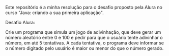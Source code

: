 Este repositório é a minha resolução para o desafio proposto pela Alura no curso "Java: criando a sua primeira aplicação".

Desafio Alura:

Crie um programa que simula um jogo de adivinhação, que deve gerar um número aleatório entre 0 e 100 e pedir para que o usuário tente adivinhar o número, em até 5 tentativas. A cada tentativa, o programa deve informar se o número digitado pelo usuário é maior ou menor do que o número gerado.
